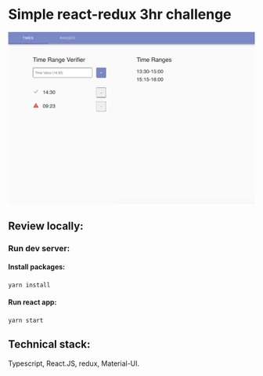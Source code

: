 # Simple react-redux 3hr challenge

<img width="1200" src="readme-assets/idle_state.png">

## Review locally:

### Run dev server: 

#### Install packages: 
`yarn install`

#### Run react app: 
`yarn start`

## Technical stack: 

Typescript, React.JS, redux, Material-UI.
